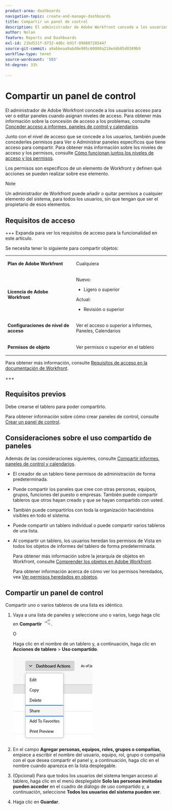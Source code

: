 ```yaml
---
product-area: dashboards
navigation-topic: create-and-manage-dashboards
title: Compartir un panel de control
description: El administrador de Adobe Workfront concede a los usuarios acceso para ver o editar paneles cuando asignan niveles de acceso. Junto con el nivel de acceso que se concede a los usuarios, también puede concederles permisos para Ver o Administrar paneles específicos que tiene acceso para compartir.
author: Nolan
feature: Reports and Dashboards
exl-id: 21bd531f-8732-4d6c-b91f-990887285447
source-git-commit: a9abbeaa9abd0e905c60000a218eddb85d0389b9
workflow-type: tm+mt
source-wordcount: '503'
ht-degree: 33%

---
```


# Compartir un panel de control

<!-- Audited: 1/2025 -->

El administrador de Adobe Workfront concede a los usuarios acceso para ver o editar paneles cuando asignan niveles de acceso. Para obtener más información sobre la concesión de acceso a los problemas, consulte [Conceder acceso a informes, paneles de control y calendarios](../../../administration-and-setup/add-users/configure-and-grant-access/grant-access-reports-dashboards-calendars.md).

Junto con el nivel de acceso que se concede a los usuarios, también puede concederles permisos para Ver o Administrar paneles específicos que tiene acceso para compartir. Para obtener más información sobre los niveles de acceso y los permisos, consulte [Cómo funcionan juntos los niveles de acceso y los permisos](../../../administration-and-setup/add-users/access-levels-and-object-permissions/how-access-levels-permissions-work-together.md).

Los permisos son específicos de un elemento de Workfront y definen qué acciones se pueden realizar sobre ese elemento.

>[!NOTE]
>
>Un administrador de Workfront puede añadir o quitar permisos a cualquier elemento del sistema, para todos los usuarios, sin que tengan que ser el propietario de esos elementos.

## Requisitos de acceso

+++ Expanda para ver los requisitos de acceso para la funcionalidad en este artículo.

Se necesita tener lo siguiente para compartir objetos:

<table style="table-layout:auto"> 
 <col> 
 <col> 
 <tbody> 
  <tr> 
   <td role="rowheader"><strong>Plan de Adobe Workfront</strong></td> 
   <td> <p>Cualquiera </p> </td> 
  </tr> 
  <tr> 
   <td role="rowheader"><strong>Licencia de Adobe Workfront</strong></td> 
    <td> 
      <p>Nuevo:</p>
         <ul>
         <li><p>Ligero o superior</p></li>
         </ul>
      <p>Actual:</p>
         <ul>
         <li><p>Revisión o superior</p></li>
         </ul>
   </td> 
  </tr> 
  <tr> 
   <td role="rowheader"><strong>Configuraciones de nivel de acceso</strong></td> 
   <td> <p>Ver el acceso o superior a Informes, Paneles, Calendarios</p> </td> 
  </tr> 
  <tr> 
   <td role="rowheader"><strong>Permisos de objeto</strong></td> 
   <td> <p>Ver permisos o superior en el tablero</p> </td> 
  </tr> 
 </tbody> 
</table>

Para obtener más información, consulte [Requisitos de acceso en la documentación de Workfront](/help/quicksilver/administration-and-setup/add-users/access-levels-and-object-permissions/access-level-requirements-in-documentation.md).

+++

## Requisitos previos

Debe crearse el tablero para poder compartirlo.

Para obtener información sobre cómo crear paneles de control, consulte [Crear un panel de control](../../../reports-and-dashboards/dashboards/creating-and-managing-dashboards/create-dashboard.md).

## Consideraciones sobre el uso compartido de paneles

Además de las consideraciones siguientes, consulte [Compartir informes, paneles de control y calendarios](../../../workfront-basics/grant-and-request-access-to-objects/permissions-reports-dashboards-calendars.md).

* El creador de un tablero tiene permisos de administración de forma predeterminada.

* Puede compartir los paneles que cree con otras personas, equipos, grupos, funciones del puesto o empresas. También puede compartir tableros que otros hayan creado y que se hayan compartido con usted.
* También puede compartirlos con toda la organización haciéndolos visibles en todo el sistema.
* Puede compartir un tablero individual o puede compartir varios tableros de una lista.
* Al compartir un tablero, los usuarios heredan los permisos de Vista en todos los objetos de informes del tablero de forma predeterminada.

  Para obtener más información sobre la jerarquía de objetos en Workfront, consulte [Comprender los objetos en Adobe Workfront](../../../workfront-basics/navigate-workfront/workfront-navigation/understand-objects.md).

  Para obtener información acerca de cómo ver los permisos heredados, vea [Ver permisos heredados en objetos](../../../workfront-basics/grant-and-request-access-to-objects/view-inherited-permissions-on-objects.md).

## Compartir un panel de control

Compartir uno o varios tableros de una lista es idéntico.

1. Vaya a una lista de paneles y seleccione uno o varios, luego haga clic en **Compartir** ![](assets/share-icon.png).

   O

   Haga clic en el nombre de un tablero y, a continuación, haga clic en **Acciones de tablero** > **Uso compartido**.

   ![](assets/unshimmed-share-dashboard.png)

1. En el campo **Agregar personas, equipos, roles, grupos o compañías**, empiece a escribir el nombre del usuario, equipo, rol, grupo o compañía con el que desea compartir el panel y, a continuación, haga clic en el nombre cuando aparezca en la lista desplegable.
1. (Opcional) Para que todos los usuarios del sistema tengan acceso al tablero, haga clic en el menú desplegable **Solo las personas invitadas pueden acceder** en el cuadro de diálogo de uso compartido y, a continuación, seleccione **Todos los usuarios del sistema pueden ver**.

1. Haga clic en **Guardar**.
